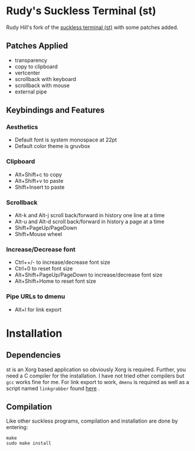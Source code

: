 # Rudy's Suckless Terminal (st)

Rudy Hill's fork of the [suckless terminal (st)](https://st.suckless.org/) with some patches added.

## Patches Applied
+ transparency
+ copy to clipboard
+ vertcenter
+ scrollback with keyboard
+ scrollback with mouse
+ external pipe

## Keybindings and Features

### Aesthetics
+ Default font is system monospace at 22pt
+ Default color theme is gruvbox

### Clipboard
+ Alt+Shift+c to copy
+ Alt+Shift+v to paste
+ Shift+Insert to paste

### Scrollback
+ Alt-k and Alt-j scroll back/forward in history one line at a time
+ Alt-u and Alt-d scroll back/forward in history a page at a time
+ Shift+PageUp/PageDown
+ Shift+Mouse wheel

### Increase/Decrease font
+ Ctrl++/- to increase/decrease font size
+ Ctrl+0 to reset font size
+ Alt+Shift+PageUp/PageDown to increase/decrease font size
+ Alt+Shift+Home to reset font size

### Pipe URLs to dmenu
+ Alt+l for link export

# Installation

## Dependencies

st is an Xorg based application so obviously Xorg is required.  Further, you need a C compiler for the installation.  I have not tried other compilers but `gcc` works fine for me.  For link export to work, `dmenu` is required as well as a script named `linkgrabber` found [here](https://github.com/rudyghill/dotfiles/blob/master/scripts/.scripts/linkgrabber) .

## Compilation

Like other suckless programs, compilation and installation are done by entering:

```
make
sudo make install
```
